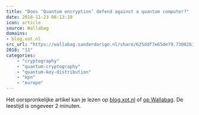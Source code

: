 ```yaml
---
title: "Does ‘Quantum encryption’ defend against a quantum computer?"
date: 2018-11-23 06:13:19
icon: article
source: Wallabag
domains:
- blog.xot.nl
src_url: "https://wallabag.sanderdorigo.nl/share/625ddf7e65de79.73002610"
2018: "11"
categories:
    - "cryptography"
    - "quantum-cryptography"
    - "quantum-key-distribution"
    - "kpn"
    - "europe"
---
```

Het oorspronkelijke artikel kan je lezen op [blog.xot.nl](http://blog.xot.nl/2016/05/18/does-quantum-encryption-defend-against-a-quantum-computer/) of [op Wallabag](https://wallabag.sanderdorigo.nl/share/625ddf7e65de79.73002610). De leestijd is ongeveer 2 minuten.